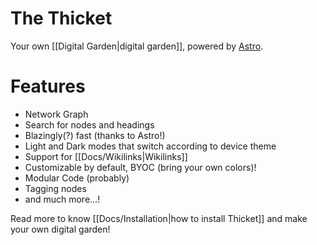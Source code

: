 # The Thicket

Your own [[Digital Garden|digital garden]], powered by [Astro](https://astro.build).

# Features

- Network Graph
- Search for nodes and headings
- Blazingly(?) fast (thanks to Astro!)
- Light and Dark modes that switch according to device theme
- Support for [[Docs/Wikilinks|Wikilinks]]
- Customizable by default, BYOC (bring your own colors)!
- Modular Code (probably)
- Tagging nodes
- and much more...!

Read more to know [[Docs/Installation|how to install Thicket]] and make
your own digital garden!
